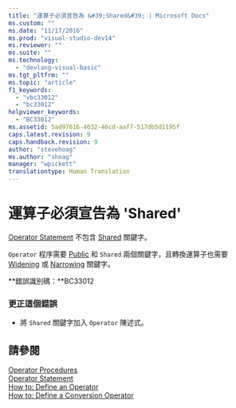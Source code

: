 ```yaml
---
title: "運算子必須宣告為 &#39;Shared&#39; | Microsoft Docs"
ms.custom: ""
ms.date: "11/17/2016"
ms.prod: "visual-studio-dev14"
ms.reviewer: ""
ms.suite: ""
ms.technology: 
  - "devlang-visual-basic"
ms.tgt_pltfrm: ""
ms.topic: "article"
f1_keywords: 
  - "vbc33012"
  - "bc33012"
helpviewer_keywords: 
  - "BC33012"
ms.assetid: 5ad97616-4032-46cd-aaf7-517db5d1195f
caps.latest.revision: 9
caps.handback.revision: 9
author: "stevehoag"
ms.author: "shoag"
manager: "wpickett"
translationtype: Human Translation
---
```

# 運算子必須宣告為 &#39;Shared&#39;
[Operator Statement](../../visual-basic/language-reference/statements/operator-statement.md) 不包含 [Shared](../../visual-basic/language-reference/modifiers/shared.md) 關鍵字。  
  
 `Operator` 程序需要 [Public](../../visual-basic/language-reference/modifiers/public.md) 和 `Shared` 兩個關鍵字，且轉換運算子也需要 [Widening](../../visual-basic/language-reference/modifiers/widening.md) 或 [Narrowing](../../visual-basic/language-reference/modifiers/narrowing.md) 關鍵字。  
  
 **錯誤識別碼：**BC33012  
  
### 更正這個錯誤  
  
-   將 `Shared` 關鍵字加入 `Operator` 陳述式。  
  
## 請參閱  
 [Operator Procedures](../../visual-basic/programming-guide/language-features/procedures/operator-procedures.md)   
 [Operator Statement](../../visual-basic/language-reference/statements/operator-statement.md)   
 [How to: Define an Operator](../../visual-basic/programming-guide/language-features/procedures/how-to-define-an-operator.md)   
 [How to: Define a Conversion Operator](../../visual-basic/programming-guide/language-features/procedures/how-to-define-a-conversion-operator.md)